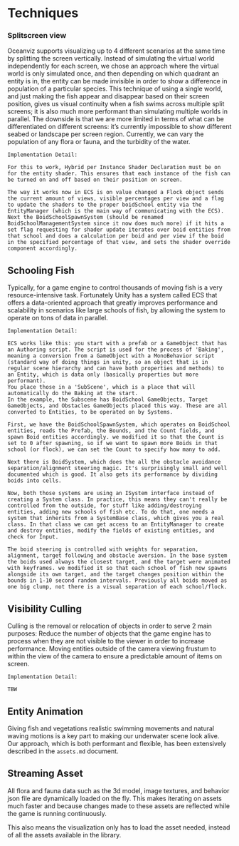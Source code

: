 # Techniques
### Splitscreen view
Oceanviz supports visualizing up to 4 different scenarios at the same time by splitting the screen vertically. Instead of simulating the virtual world independently for each screen, we chose an approach where the virtual world is only simulated once, and then depending on which quadrant an entity is in, the entity can be made invisible in order to show a difference in population of a particular species. This technique of using a single world, and just making the fish appear and disappear based on their screen position, gives us visual continuity when a fish swims across multiple split screens; it is also much more performant than simulating multiple worlds in parallel. The downside is that we are more limited in terms of what can be differentiated on different screens: it’s currently impossible to show different seabed or landscape per screen region.  Currently, we can vary the population of any flora or fauna, and the turbidity of the water.

```
Implementation Detail:

For this to work, Hybrid per Instance Shader Declaration must be on for the entity shader. This ensures that each instance of the fish can be turned on and off based on their position on screen.

The way it works now in ECS is on value changed a Flock object sends the current amount of views, visible percentages per view and a flag to update the shaders to the proper boidSchool entity via the EntityManager (which is the main way of communicating with the ECS). Next the BoidSchoolSpawnSystem (should be renamed BoidSchoolManagementSystem since it now does much more) if it hits a set flag requesting for shader update iterates over boid entities from that school and does a calculation per boid and per view if the boid in the specified percentage of that view, and sets the shader override component accordingly.
```


## Schooling Fish
Typically, for a game engine to control thousands of moving fish is a very resource-intensive task. Fortunately Unity has a system called ECS that offers a data-oriented approach that greatly improves performance and scalability in scenarios like large schools of fish, by allowing the system to operate on tons of data in parallel.

```
Implementation Detail:

ECS works like this: you start with a prefab or a GameObject that has an Authoring script. The script is used for the process of 'Baking', meaning a conversion from a GameObject with a MonoBehavior script (standard way of doing things in unity, so an object that is in regular scene hierarchy and can have both properties and methods) to an Entity, which is data only (basically properties but more performant).
You place those in a 'SubScene', which is a place that will automatically do the Baking at the start.
In the example, the Subscene has BoidSchool GameObjects, Target GameObjects, and Obstacles GameObjects placed this way. These are all converted to Entities, to be operated on by Systems.

First, we have the BoidSchoolSpawnSystem, which operates on BoidSchool entities, reads the Prefab, the Bounds, and the Count fields, and spawn Boid entities accordingly. we modified it so that the Count is set to 0 after spawning, so if we want to spawn more Boids in that school (or flock), we can set the Count to specify how many to add.

Next there is BoidSystem, which does the all the obstacle avoidance separation/alignment steering magic. It's surprisingly small and well documented which is good. It also gets its performance by dividing boids into cells.

Now, both those systems are using an ISystem interface instead of creating a System class. In practice, this means they can't really be controlled from the outside, for stuff like adding/destroying entities, adding new schools of fish etc. To do that, one needs a system that inherits from a SystemBase class, which gives you a real class. In that class we can get access to an EntityManager to create and destroy entities, modify the fields of existing entities, and check for Input. 

The boid steering is controlled with weights for separation, alignment, target following and obstacle aversion. In the base system the boids used always the closest target, and the target were animated with keyframes. we modified it so that each school of fish now spawns alongside its own target, and the target changes position within the bounds in 1-10 second random intervals. Previously all boids moved as one big clump, not there is a visual separation of each school/flock.
```

## Visibility Culling
Culling is the removal or relocation of objects in order to serve 2 main purposes:
Reduce the number of objects that the game engine has to process when they are not visible to the viewer in order to increase performance.
Moving entities outside of the camera viewing frustum to within the view of the camera to ensure a predictable amount of items on screen.
```
Implementation Detail:

TBW
```

## Entity Animation
Giving fish and vegetations realistic swimming movements and natural waving motions is a key part to making our underwater scene look alive. Our approach, which is both performant and flexible, has been extensively described in the `assets.md` document.


## Streaming Asset
All flora and fauna data such as the 3d model, image textures, and behavior json file are dynamically loaded on the fly. This makes iterating on assets much faster and because changes made to these assets are reflected while the game is running continuously. 

This also means the visualization only has to load the asset needed, instead of all the assets available in the library.

